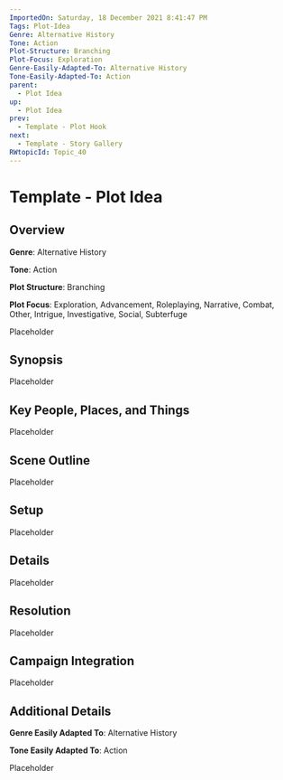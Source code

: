 ```yaml
---
ImportedOn: Saturday, 18 December 2021 8:41:47 PM
Tags: Plot-Idea
Genre: Alternative History
Tone: Action
Plot-Structure: Branching
Plot-Focus: Exploration
Genre-Easily-Adapted-To: Alternative History
Tone-Easily-Adapted-To: Action
parent:
  - Plot Idea
up:
  - Plot Idea
prev:
  - Template - Plot Hook
next:
  - Template - Story Gallery
RWtopicId: Topic_40
---
```

# Template - Plot Idea
## Overview
**Genre**: Alternative History

**Tone**: Action

**Plot Structure**: Branching

**Plot Focus**: Exploration, Advancement, Roleplaying, Narrative, Combat, Other, Intrigue, Investigative, Social, Subterfuge

Placeholder

## Synopsis
Placeholder

## Key People, Places, and Things
Placeholder

## Scene Outline
Placeholder

## Setup
Placeholder

## Details
Placeholder

## Resolution
Placeholder

## Campaign Integration
Placeholder

## Additional Details
**Genre Easily Adapted To**: Alternative History

**Tone Easily Adapted To**: Action

Placeholder

